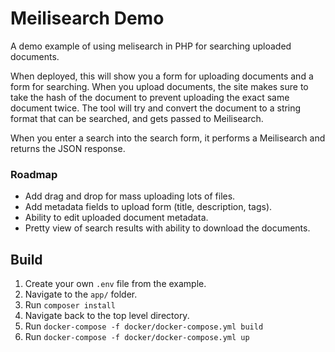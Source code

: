 # Meilisearch Demo
A demo example of using melisearch in PHP for searching uploaded documents.

When deployed, this will show you a form for uploading documents and a form for searching. When you upload documents, the site makes sure to take the hash of the document to prevent uploading the exact same document twice. The tool will try and convert the document to a string format that can be searched, and gets passed to Meilisearch. 

When you enter a search into the search form, it performs a Meilisearch and returns the JSON response.

### Roadmap
* Add drag and drop for mass uploading lots of files.
* Add metadata fields to upload form (title, description, tags).
* Ability to edit uploaded document metadata.
* Pretty view of search results with ability to download the documents.

## Build
1. Create your own `.env` file from the example.
1. Navigate to the `app/` folder.
1. Run `composer install`
1. Navigate back to the top level directory.
1. Run `docker-compose -f docker/docker-compose.yml build`
1. Run `docker-compose -f docker/docker-compose.yml up`
